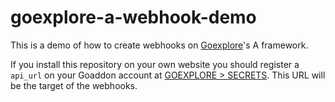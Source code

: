 # goexplore-a-webhook-demo

This is a demo of how to create webhooks on [Goexplore](https://goaddon.com/en/addons/5bb227d283c3360abe01e036)'s A framework.

If you install this repository on your own website you should register a `api_url` on your Goaddon account at [GOEXPLORE > SECRETS](https://goaddon.com/en/addons/5bb227d283c3360abe01e036/manage#page=secrets). This URL will be the target of the webhooks.